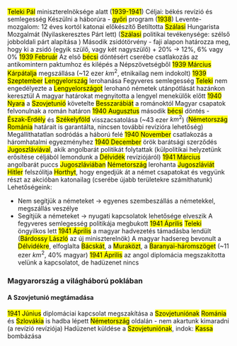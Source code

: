 <mark class="hltr-cyan">Teleki Pál</mark> miniszterelnöksége alatt (<mark class="hltr-orange">1939-1941</mark>)
Céljai: békés revízió és semlegesség
Készülni a háborúra - <mark class="hltr-green">győri</mark> program (<mark class="hltr-orange">1938</mark>)
Levente-mozgalom: 12 éves kortól katonai előkészítő
Betiltotta <mark class="hltr-cyan">Szálasi</mark> Hungarista Mozgalmát
(Nyilaskeresztes Párt lett)
(<mark class="hltr-cyan">Szálasi</mark> politikai tevékenysége: szélső jobboldali párt alapítása )
Második zsidótörvény - faji alapon határozza meg, hogy ki a zsidó (egyik szülő, vagy két nagyszülő) + 20% → 12%, 6% vagy 0%
<mark class="hltr-orange">1939 Február</mark> Az első <mark class="hltr-green">bécsi</mark> döntésért cserébe csatlakozás az antikomintern paktumhoz és kilépés a Népszövetségből
<mark class="hltr-orange">1939 Március</mark> <mark class="hltr-green">Kárpátalja</mark> megszállása (~12 ezer $km^2$, etnikailag nem indokolt)
<mark class="hltr-orange">1939 Szeptember</mark> <mark class="hltr-green">Lengyelország</mark> lerohanása
Fegyveres semlegesség
<mark class="hltr-cyan">Teleki</mark> nem engedélyezte a <mark class="hltr-green">Lengyelországot</mark> lerohanó németek utánpótlását hazánkon keresztül
A magyar határokat megnyitotta a lengyel menekülők előtt
<mark class="hltr-orange">1940 Nyara</mark> a <mark class="hltr-green">Szovjetunió</mark> követelte <mark class="hltr-green">Besszarábiát</mark> a románoktól
Magyar csapatok felvonulnak a román határon
<mark class="hltr-orange">1940 Augusztus</mark> második <mark class="hltr-green">bécsi</mark> döntés - <mark class="hltr-green">Észak-Erdély</mark> és <mark class="hltr-green">Székelyföld</mark> visszacsatolása (~43 ezer $km^2$)
(<mark class="hltr-green">Németország</mark> <mark class="hltr-green">Románia</mark> határait is garantálta, nincsen további revízióra lehetőség)
Megállíthatatlan sodródás a háború felé
<mark class="hltr-orange">1940 November</mark> csatlakozás a háromhatalmi egyezményhez
<mark class="hltr-orange">1940 December</mark> örök barátsági szerződés <mark class="hltr-green">Jugoszláviával</mark>, akik angolbarát politikát folytattak
(külpolitikai helyzetünk erősítése céljából lemondunk a <mark class="hltr-green">Délvidék</mark> revíziójáról)
<mark class="hltr-orange">1941 Március</mark> angolbarát puccs <mark class="hltr-green">Jugoszláviában</mark>
<mark class="hltr-green">Németország</mark> lerohanta <mark class="hltr-green">Jugoszláviát</mark>
<mark class="hltr-cyan">Hitler</mark> felszólítja <mark class="hltr-cyan">Horthyt</mark>, hogy engedjük át a német csapatokat és vegyünk részt az akcióban katonailag (cserébe újabb területekre számíthatunk)
Lehetőségeink:
- Nem segítjük a németeket → egyenes szembeszállás a németekkel, megszállás veszélye
- Segítjük a németeket → nyugati kapcsolatok lehetősége elveszik
A fegyveres semlegesség politikája megbukott
<mark class="hltr-orange">1941 Április</mark> <mark class="hltr-cyan">Teleki</mark> öngyilkos lett
<mark class="hltr-orange">1941 Április</mark> a magyar hadvezetés támadásba lendült (<mark class="hltr-cyan">Bárdossy László</mark> az új miniszterelnök)
A magyar hadsereg bevonult a <mark class="hltr-green">Délvidékre</mark>, elfoglalta <mark class="hltr-green">Bácskát</mark>, a <mark class="hltr-green">Muraközt</mark>, a <mark class="hltr-green">Baranyai-háromszöget</mark> (~11 ezer $km^2$, 40% magyar)
<mark class="hltr-orange">1941 Április</mark> az angol diplomácia megszakította velünk a kapcsolatot, de hadüzenet nincs
### Magyarország a világháború poklában
#### A Szovjetunió megtámadása
<mark class="hltr-orange">1941 Június</mark> diplomáciai kapcsolat megszakítása a <mark class="hltr-green">Szovjetuniónak</mark>
<mark class="hltr-green">Románia</mark> és <mark class="hltr-green">Szlovákia</mark> is hadba lépett <mark class="hltr-green">Németország</mark> oldalán - nem akartunk kimaradni (a revízió revíziója)
Hadüzenet küldése a <mark class="hltr-green">Szovjetuniónak</mark>, indok: <mark class="hltr-green">Kassa</mark> bombázása